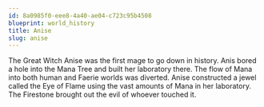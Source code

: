 ```yaml
---
id: 8a0985f0-eee8-4a40-ae04-c723c95b4508
blueprint: world_history
title: Anise
slug: anise
---
```

The Great Witch Anise was the first mage to go down in history. Anis bored a hole into the Mana Tree and built her laboratory there. The flow of Mana into both human and Faerie worlds was diverted. Anise constructed a jewel called the Eye of Flame using the vast amounts of Mana in her laboratory. The Firestone brought out the evil of whoever touched it.